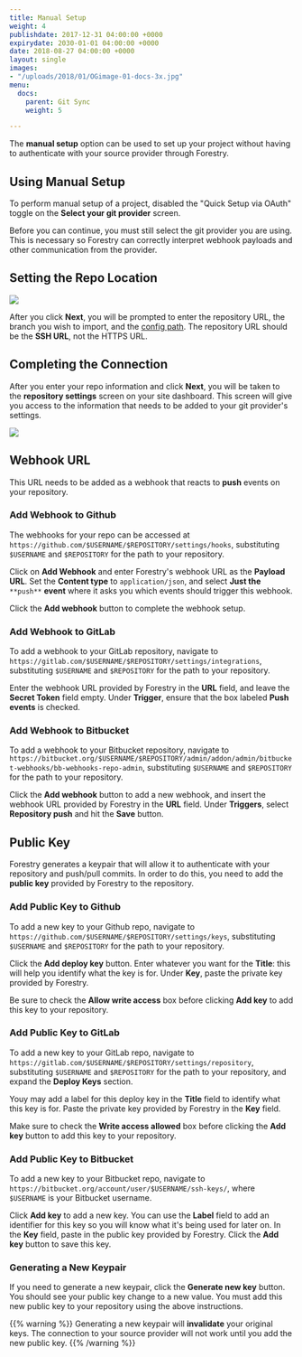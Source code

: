 ```yaml
---
title: Manual Setup
weight: 4
publishdate: 2017-12-31 04:00:00 +0000
expirydate: 2030-01-01 04:00:00 +0000
date: 2018-08-27 04:00:00 +0000
layout: single
images:
- "/uploads/2018/01/OGimage-01-docs-3x.jpg"
menu:
  docs:
    parent: Git Sync
    weight: 5

---
```

The **manual setup** option can be used to set up your project without having to authenticate with your source provider through Forestry.

## Using Manual Setup

To perform manual setup of a project, disabled the "Quick Setup via OAuth" toggle on the **Select your git provider** screen.

Before you can continue, you must still select the git provider you are using. This is necessary so Forestry can correctly interpret webhook payloads and other communication from the provider.

## Setting the Repo Location

![](/uploads/2018/08/manual-init.png)

After you click **Next**, you will be prompted to enter the repository URL, the branch you wish to import, and the [config path](/docs/quickstart/setup-site#config-path). The repository URL should be the **SSH URL**, not the HTTPS URL.

## Completing the Connection

After you enter your repo information and click **Next**, you will be taken to the **repository settings** screen on your site dashboard. This screen will give you access to the information that needs to be added to your git provider's settings.

![](/uploads/2018/08/ssh-settings.png)

## Webhook URL

This URL needs to be added as a webhook that reacts to **push** events on your repository.

### Add Webhook to Github

The webhooks for your repo can be accessed at `https://github.com/$USERNAME/$REPOSITORY/settings/hooks`, substituting `$USERNAME` and `$REPOSITORY` for the path to your repository.

Click on **Add Webhook** and enter Forestry's webhook URL as the **Payload URL**. Set the **Content type** to `application/json`, and select **Just the** `**push**` **event** where it asks you which events should trigger this webhook.

Click the **Add webhook** button to complete the webhook setup.

### Add Webhook to GitLab

To add a webhook to your GitLab repository, navigate to `https://gitlab.com/$USERNAME/$REPOSITORY/settings/integrations`, substituting `$USERNAME` and `$REPOSITORY` for the path to your repository.

Enter the webhook URL provided by Forestry in the **URL** field, and leave the **Secret Token** field empty. Under **Trigger**, ensure that the box labeled **Push events** is checked.

### Add Webhook to Bitbucket

To add a webhook to your Bitbucket repository, navigate to `https://bitbucket.org/$USERNAME/$REPOSITORY/admin/addon/admin/bitbucket-webhooks/bb-webhooks-repo-admin`, substituting `$USERNAME` and `$REPOSITORY` for the path to your repository.

Click the **Add webhook** button to add a new webhook, and insert the webhook URL provided by Forestry in the **URL** field. Under **Triggers**, select **Repository push** and hit the **Save** button.

## Public Key

Forestry generates a keypair that will allow it to authenticate with your repository and push/pull commits. In order to do this, you need to add the **public key** provided by Forestry to the repository.

### Add Public Key to Github

To add a new key to your Github repo, navigate to `https://github.com/$USERNAME/$REPOSITORY/settings/keys`, substituting `$USERNAME` and `$REPOSITORY` for the path to your repository.

Click the **Add deploy key** button. Enter whatever you want for the **Title**: this will help you identify what the key is for. Under **Key**, paste the private key provided by Forestry.

Be sure to check the **Allow write access** box before clicking **Add key** to add this key to your repository.

### Add Public Key to GitLab

To add a new key to your GitLab repo, navigate to `https://gitlab.com/$USERNAME/$REPOSITORY/settings/repository`, substituting `$USERNAME` and `$REPOSITORY` for the path to your repository, and expand the **Deploy Keys** section.

Youy may add a label for this deploy key in the **Title** field to identify what this key is for. Paste the private key provided by Forestry in the **Key** field.

Make sure to check the **Write access allowed** box before clicking the **Add key** button to add this key to your repository.

### Add Public Key to Bitbucket

To add a new key to your Bitbucket repo, navigate to `https://bitbucket.org/account/user/$USERNAME/ssh-keys/`, where `$USERNAME` is your Bitbucket username.

Click **Add key** to add a new key. You can use the **Label** field to add an identifier for this key so you will know what it's being used for later on. In the **Key** field, paste in the public key provided by Forestry. Click the **Add key** button to save this key.

### Generating a New Keypair

If you need to generate a new keypair, click the **Generate new key** button. You should see your public key change to a new value. You must add this new public key to your repository using the above instructions.

{{% warning %}}
Generating a new keypair will **invalidate** your original keys. The connection to your source provider will not work until you add the new public key.
{{% /warning %}}